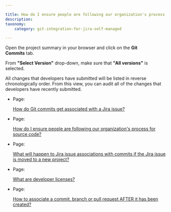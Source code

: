 ```yaml
---

title: How do I ensure people are following our organization's process for source code?
description:
taxonomy:
    category: git-integration-for-jira-self-managed

---
```

Open the project summary in your browser and click on the **Git Commits** tab.

From **"Select Version"** drop-down, make sure that **"All versions"** is selected.

All changes that developers have submitted will be listed in reverse chronologically order. From this view, you can audit all of the changes that developers have recently submitted.

*   Page:

    [How do Git commits get associated with a Jira issue?](/wiki/spaces/GIJDC/pages/2051571713)

*   Page:

    [How do I ensure people are following our organization's process for source code?](/wiki/spaces/GIJDC/pages/2051768321)

*   Page:

    [What will happen to Jira issue associations with commits if the Jira issue is moved to a new project?](/wiki/spaces/GIJDC/pages/2051014669)

*   Page:

    [What are developer licenses?](/wiki/spaces/GIJDC/pages/2051964929)

*   Page:

    [How to associate a commit, branch or pull request AFTER it has been created?](/wiki/spaces/GIJDC/pages/2062974977)